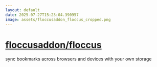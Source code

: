 ```yaml
---
layout: default
date: 2025-07-27T15:23:04.390957
image: assets/floccusaddon_floccus_cropped.png
---
```


# [floccusaddon/floccus](https://github.com/floccusaddon/floccus)

sync bookmarks across browsers and devices with your own storage
